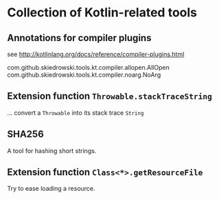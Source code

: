 # Collection of Kotlin-related tools

## Annotations for compiler plugins
see http://kotlinlang.org/docs/reference/compiler-plugins.html

com.github.skiedrowski.tools.kt.compiler.allopen.AllOpen
com.github.skiedrowski.tools.kt.compiler.noarg.NoArg

## Extension function `Throwable.stackTraceString`
... convert a `Throwable` into its stack trace `String`

## SHA256
A tool for hashing short strings.

## Extension function `Class<*>.getResourceFile`
Try to ease loading a resource.